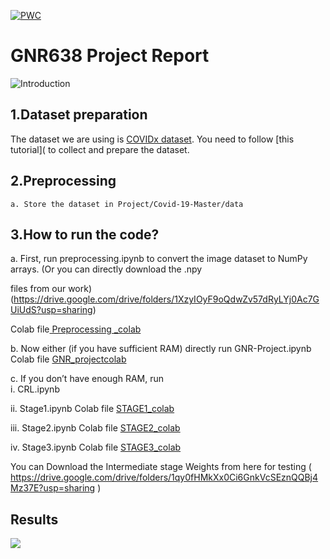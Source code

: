 [![PWC](https://img.shields.io/endpoint.svg?url=https://paperswithcode.com/badge/covid-resnet-a-deep-learning-framework-for/multi-class-classification-on-covid-chest-x)](https://paperswithcode.com/sota/multi-class-classification-on-covid-chest-x?p=covid-resnet-a-deep-learning-framework-for)
# GNR638 Project Report
![Introduction](https://github.com/rishav1122/Covid-ResNet/blob/main/Images/MAin%20SLIDE.png)
## 1.Dataset preparation

The dataset we are using is [COVIDx dataset](https://github.com/lindawangg/COVID-Net). You need to follow [this tutorial]( to
collect and prepare the dataset.

## 2.Preprocessing

```
a. Store the dataset in Project/Covid-19-Master/data
```
## 3.How to run the code?

a. First, run preprocessing.ipynb to convert the image dataset to NumPy arrays. (Or you can directly download the .npy

 files from our work)(https://drive.google.com/drive/folders/1XzyIOyF9oQdwZv57dRyLYj0Ac7GUiUdS?usp=sharing)

 Colab file[ Preprocessing _colab](https://colab.research.google.com/drive/1Tm_YNokLyevCa-CfTNjd-XbOQiaSoDNb?usp=sharing)


b. Now either (if you have sufficient RAM) directly run GNR-Project.ipynb
Colab file [ GNR_projectcolab ](https://colab.research.google.com/drive/1j2l81YE2DnvQz-XFMGHRt3hP0lgmNEKk?usp=sharing)

c. If you don’t have enough RAM, run  
i. CRL.ipynb

ii. Stage1.ipynb
Colab file [ STAGE1_colab ](https://colab.research.google.com/drive/1lYrM2tdQSoYO08o_UwXYdFqQTsKkr7On?usp=sharing)

iii. Stage2.ipynb
Colab file [ STAGE2_colab ](https://colab.research.google.com/drive/10oAFcUpG2Pcfv3VB1uipnIlYpZoi3L7D?usp=sharing)

iv. Stage3.ipynb
Colab file [ STAGE3_colab ](https://colab.research.google.com/drive/1ghkwhIrxp7uBE9w2oArOLp2JC7m4lBwT?usp=sharing)

You can Download the Intermediate stage Weights from here for testing
( https://drive.google.com/drive/folders/1qy0fHMkXx0Ci6GnkVcSEznQQBj4Mz37E?usp=sharing )
## Results
![](https://github.com/rishav1122/Covid-ResNet/blob/main/Images/Results.png)
